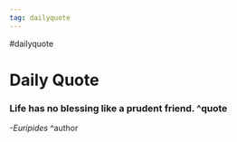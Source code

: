 ```yaml
---
tag: dailyquote
---
```


#dailyquote

# Daily Quote

### Life has no blessing like a prudent friend. ^quote
*-Euripides* ^author

